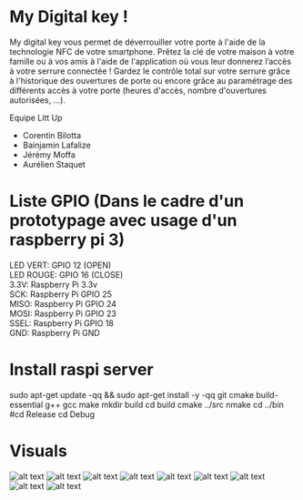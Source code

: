 # My Digital key !

My digital key vous permet de déverrouiller votre porte à l'aide de la technologie NFC de votre smartphone. Prêtez la clé de votre maison à votre famille ou à vos amis à l'aide de l'application où vous leur donnerez l’accès à votre serrure connectée ! Gardez le contrôle total sur votre serrure grâce à l'historique des ouvertures de porte ou encore grâce au paramétrage des différents accès à votre porte (heures d'accès, nombre d'ouvertures autorisées, …).

Equipe Litt Up

- Corentin Bilotta
- Bainjamin Lafalize 
- Jérémy Moffa
- Aurélien Staquet

# Liste GPIO (Dans le cadre d'un prototypage avec usage d'un raspberry pi 3)

LED VERT: GPIO 12 (OPEN)  
LED ROUGE: GPIO 16 (CLOSE)  
    3.3V: Raspberry Pi 3.3v  
    SCK: Raspberry Pi GPIO 25  
    MISO: Raspberry Pi GPIO 24  
    MOSI: Raspberry Pi GPIO 23  
    SSEL: Raspberry Pi GPIO 18  
    GND: Raspberry Pi GND  

# Install raspi server

sudo apt-get update -qq && sudo apt-get install -y -qq git cmake build-essential g++ gcc make
mkdir build
cd build
cmake ../src
nmake
cd ../bin
#cd Release
cd Debug

# Visuals

![alt text](http://bainjamizr.cluster017.ovh.net/IMGS_GITHUB/01.png)
![alt text](http://bainjamizr.cluster017.ovh.net/IMGS_GITHUB/02.png)
![alt text](http://bainjamizr.cluster017.ovh.net/IMGS_GITHUB/03.png)
![alt text](http://bainjamizr.cluster017.ovh.net/IMGS_GITHUB/04.png)
![alt text](http://bainjamizr.cluster017.ovh.net/IMGS_GITHUB/05.png)
![alt text](http://bainjamizr.cluster017.ovh.net/IMGS_GITHUB/06.png)
![alt text](http://bainjamizr.cluster017.ovh.net/IMGS_GITHUB/07.png)
![alt text](http://bainjamizr.cluster017.ovh.net/IMGS_GITHUB/08.png)
![alt text](http://bainjamizr.cluster017.ovh.net/IMGS_GITHUB/09.png)
